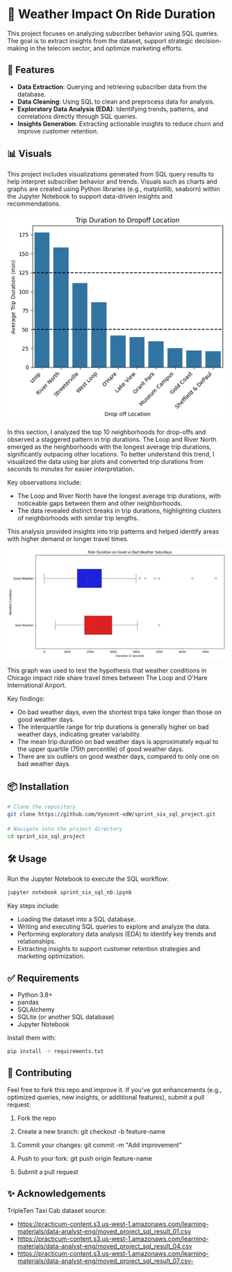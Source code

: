 # 📘 Weather Impact On Ride Duration
This project focuses on analyzing subscriber behavior using SQL queries. The goal is to extract insights from the dataset, support strategic decision-making in the telecom sector, and optimize marketing efforts.

## 🚀 Features
- **Data Extraction**: Querying and retrieving subscriber data from the database.
- **Data Cleaning**: Using SQL to clean and preprocess data for analysis.
- **Exploratory Data Analysis (EDA)**: Identifying trends, patterns, and correlations directly through SQL queries.
- **Insights Generation**: Extracting actionable insights to reduce churn and improve customer retention. 

## 📊 Visuals

This project includes visualizations generated from SQL query results to help interpret subscriber behavior and trends. Visuals such as charts and graphs are created using Python libraries (e.g., matplotlib, seaborn) within the Jupyter Notebook to support data-driven insights and recommendations. 

![alt text](image.png) 

In this section, I analyzed the top 10 neighborhoods for drop-offs and observed a staggered pattern in trip durations. The Loop and River North emerged as the neighborhoods with the longest average trip durations, significantly outpacing other locations. To better understand this trend, I visualized the data using bar plots and converted trip durations from seconds to minutes for easier interpretation.

Key observations include:
- The Loop and River North have the longest average trip durations, with noticeable gaps between them and other neighborhoods.
- The data revealed distinct breaks in trip durations, highlighting clusters of neighborhoods with similar trip lengths.

This analysis provided insights into trip patterns and helped identify areas with higher demand or longer travel times. 

![alt text](image-1.png) 

This graph was used to test the hypothesis that weather conditions in Chicago impact ride share travel times between The Loop and O'Hare International Airport.

Key findings:
- On bad weather days, even the shortest trips take longer than those on good weather days.
- The interquartile range for trip durations is generally higher on bad weather days, indicating greater variability.
- The mean trip duration on bad weather days is approximately equal to the upper quartile (75th percentile) of good weather days.
- There are six outliers on good weather days, compared to only one on bad weather days.

## 📦 Installation

```bash
# Clone the repository
git clone https://github.com/Vyncent-vdW/sprint_six_sql_project.git

# Navigate into the project directory
cd sprint_six_sql_project
```

## 🛠️ Usage
Run the Jupyter Notebook to execute the SQL workflow:

```bash
jupyter notebook sprint_six_sql_nb.ipynb
``` 

Key steps include:

- Loading the dataset into a SQL database.
- Writing and executing SQL queries to explore and analyze the data.
- Performing exploratory data analysis (EDA) to identify key trends and relationships.
- Extracting insights to support customer retention strategies and marketing optimization.

## ✅ Requirements 
- Python 3.8+
- pandas
- SQLAlchemy
- SQLite (or another SQL database)
- Jupyter Notebook 

Install them with: 
```bash
pip install -r requirements.txt
``` 

## 🙋 Contributing
Feel free to fork this repo and improve it. If you’ve got enhancements (e.g., optimized queries, new insights, or additional features), submit a pull request:

1. Fork the repo

2. Create a new branch: git checkout -b feature-name

3. Commit your changes: git commit -m "Add improvement"

4. Push to your fork: git push origin feature-name

5. Submit a pull request 

## ✨ Acknowledgements 
TripleTen Taxi Cab dataset source: 

- https://practicum-content.s3.us-west-1.amazonaws.com/learning-materials/data-analyst-eng/moved_project_sql_result_01.csv
- https://practicum-content.s3.us-west-1.amazonaws.com/learning-materials/data-analyst-eng/moved_project_sql_result_04.csv 
- https://practicum-content.s3.us-west-1.amazonaws.com/learning-materials/data-analyst-eng/moved_project_sql_result_07.csv-
